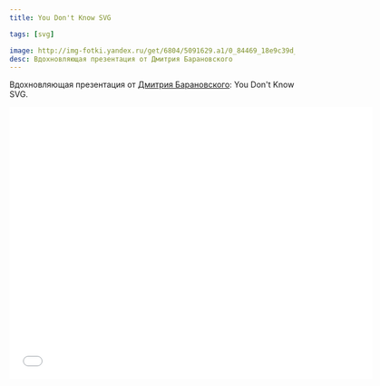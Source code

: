 ```yaml
---
title: You Don't Know SVG

tags: [svg]

image: http://img-fotki.yandex.ru/get/6804/5091629.a1/0_84469_18e9c39d_orig
desc: Вдохновляющая презентация от Дмитрия Барановского
---
```


Вдохновляющая презентация от <a href="https://twitter.com/DmitryBaranovsk">Дмитрия Барановского</a>: You Don't Know SVG.<!--more-->

<iframe width="640" height="480" src="//www.youtube.com/embed/SeLOt_BRAqc" frameborder="0" allowfullscreen></iframe>
